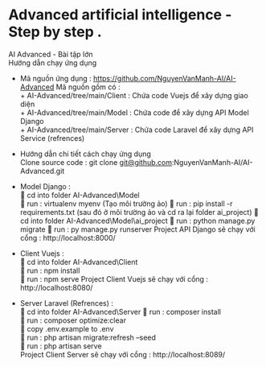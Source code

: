 # Advanced artificial intelligence - Step by step .

AI Advanced - Bài tập lớn  
Hướng dẫn chạy ứng dụng
 
-	Mã nguồn ứng dụng : https://github.com/NguyenVanManh-AI/AI-Advanced  Mã nguồn gồm có :  
	 	+ AI-Advanced/tree/main/Client : Chứa code Vuejs để xây dựng giao diện  
 	 	+ AI-Advanced/tree/main/Model : Chứa code để xây dựng API Model Django  
 	 	+ AI-Advanced/tree/main/Server : Chứa code Laravel để xây dựng API Service (refrences)  
 
-   Hướng dẫn chi tiết cách chạy ứng dụng  
    Clone source code : git clone git@github.com:NguyenVanManh-AI/AI-Advanced.git 

+ Model Django :  
    	cd into folder AI-Advanced\Model  
    	run : virtualenv myenv (Tạo môi trường ảo) 
    	run : pip install -r requirements.txt (sau đó ở môi trường ảo và cd ra lại folder ai_project)
    	cd into folder AI-Advanced\Model\ai_project 
    	run : python manage.py migrate 
    	run : py manage.py runserver 
    Project API Django sẽ chạy với cổng : http://localhost:8000/  
 
+ Client Vuejs :  
    	cd into folder AI-Advanced\Client  
    	run : npm install  
    	run : npm serve 
    Project Client Vuejs sẽ chạy với cổng : http://localhost:8080/  
 
+ Server Laravel (Refrences) :  
    	cd into folder AI-Advanced\Server 
    	run : composer install   
    	run : composer optimize:clear  
    	copy .env.example to .env  
    	run : php artisan migrate:refresh –seed  
    	run : php artisan serve  
    Project Client Server sẽ chạy với cổng : http://localhost:8089/  
 


